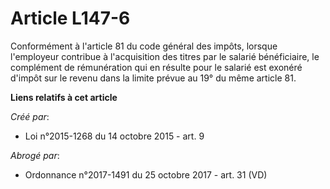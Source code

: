 # Article L147-6

Conformément à l'article 81 du code général des impôts, lorsque l'employeur contribue à l'acquisition des titres par le
salarié bénéficiaire, le complément de rémunération qui en résulte pour le salarié est exonéré d'impôt sur le revenu dans la
limite prévue au 19° du même article 81.

**Liens relatifs à cet article**

_Créé par_:

  - Loi n°2015-1268 du 14 octobre 2015 - art. 9

_Abrogé par_:

  - Ordonnance n°2017-1491 du 25 octobre 2017 - art. 31 (VD)

